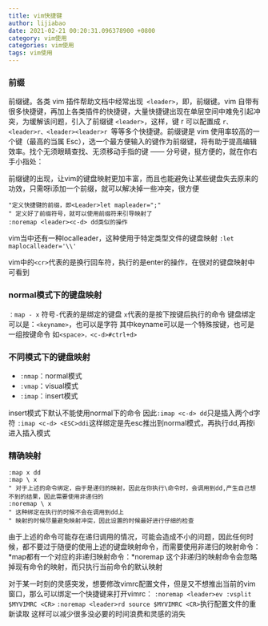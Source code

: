 ```yaml
---
title: vim快捷键
author: lijiabao
date: 2021-02-21 00:20:31.096378900 +0800
category: vim使用
categories: vim使用
tags: vim使用
---
```


### 前缀

前缀键。各类 vim 插件帮助文档中经常出现` <leader>`，即，前缀键。vim 自带有很多快捷键，再加上各类插件的快捷键，大量快捷键出现在单层空间中难免引起冲突，为缓解该问题，引入了前缀键 `<leader>`，这样，键 r 可以配置成 `r、<leader>r、<leader><leader>r `等等多个快捷键。前缀键是 vim 使用率较高的一个键（最高的当属 Esc），选一个最方便输入的键作为前缀键，将有助于提高编辑效率。找个无须眼睛查找、无须移动手指的键 —— 分号键，挺方便的，就在你右手小指处：  

前缀键的出现，让vim的键盘映射更加丰富，而且也能避免让某些键盘失去原来的功效，只需呀i添加一个前缀，就可以解决掉一些冲突，很方便

```
"定义快捷键的前缀，即<Leader>let mapleader=";"
" 定义好了前缀符号，就可以使用前缀符来引导映射了
:noremap <leader><c-d> dd类似的操作
```
vim当中还有一种localleader，这种使用于特定类型文件的键盘映射
`:let maplocalleader='\\'`

vim中的`<cr>`代表的是换行回车符，执行的是enter的操作，在很对的键盘映射中可看到

### normal模式下的键盘映射

`：map - x`
符号`-`代表的是绑定的键盘
`x`代表的是按下按键后执行的命令
键盘绑定可以是：`<keyname>`，也可以是字符
其中keyname可以是一个特殊按键，也可是一组按键命令
如`<space>，<c-d>#ctrl+d>`

### 不同模式下的键盘映射

- `:nmap`：normal模式
- `:vmap`：visual模式
- `:imap`：insert模式

insert模式下默认不能使用normal下的命令
因此`:imap <c-d> dd`只是插入两个d字符
`:imap <c-d> <ESC>ddi`这样绑定是先esc推出到normal模式，再执行dd,再按i进入插入模式

### 精确映射
```
:map x dd
:map \ x
" 对于上述的命令绑定，由于是递归的映射，因此在你执行\命令时，会调用到dd,产生自己想不到的结果，因此需要使用非递归的
:noremap \ x
" 这种绑定在执行的时候不会在调用到dd上
" 映射的时候尽量避免映射冲突，因此设置的时候最好进行仔细的检查
```

由于上述的命令可能存在递归调用的情况，可能会造成不小的问题，因此任何时候，都不要过于随便的使用上述的键盘映射命令，而需要使用非递归的映射命令：
\*map都有一个对应的非递归映射命令：\*noremap
这个非递归的映射命令会忽略掉现有命令的映射，而只执行当前命令的默认映射

对于某一时刻的灵感突发，想要修改vimrc配置文件，但是又不想推出当前的vim窗口，那么可以绑定一个快捷键来打开vimrc：
`:noremap <leader>ev :vsplit $MYVIMRC <CR>`
`:noremap <leader>rd source $MYVIMRC <CR>`执行配置文件的重新读取
这样可以减少很多没必要的时间浪费和灵感的消失

